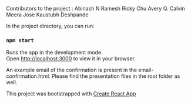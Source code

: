 Contributors to the project :
Abinash N Ramesh
Ricky Chu
Avery Q. Calvin
Meera Jose
Kaustubh Deshpande

In the project directory, you can run:

### `npm start`

Runs the app in the development mode.\
Open [http://localhost:3000](http://localhost:3000) to view it in your browser.

An example email of the confirmation is present in the email-confirmation.html.
Please find the presentation files in the root folder as well.

This project was bootstrapped with [Create React App](https://github.com/facebook/create-react-app)
